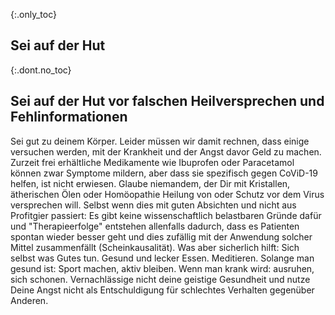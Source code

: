 {:.only_toc}
## Sei auf der Hut 

{:.dont.no_toc}
## Sei auf der Hut vor falschen Heilversprechen und Fehlinformationen

Sei gut zu deinem Körper. Leider müssen wir damit rechnen, dass einige versuchen werden, mit der Krankheit und der Angst davor Geld zu machen.
Zurzeit frei erhältliche Medikamente wie Ibuprofen oder Paracetamol können zwar Symptome mildern, aber dass sie spezifisch gegen CoViD-19 helfen, ist nicht erwiesen.
Glaube niemandem, der Dir mit Kristallen, ätherischen Ölen oder Homöopathie Heilung von oder Schutz vor dem Virus versprechen will.
Selbst wenn dies mit guten Absichten und nicht aus Profitgier passiert: Es gibt keine wissenschaftlich belastbaren Gründe dafür und "Therapieerfolge" entstehen allenfalls dadurch, dass es Patienten spontan wieder besser geht  und dies zufällig mit der Anwendung solcher Mittel zusammenfällt (Scheinkausalität).
Was aber sicherlich hilft: Sich selbst was Gutes tun. Gesund und lecker Essen. Meditieren. Solange man gesund ist: Sport machen, aktiv bleiben. Wenn man krank wird: ausruhen, sich schonen. Vernachlässige nicht deine geistige Gesundheit und nutze Deine Angst nicht als Entschuldigung für schlechtes Verhalten gegenüber Anderen.
